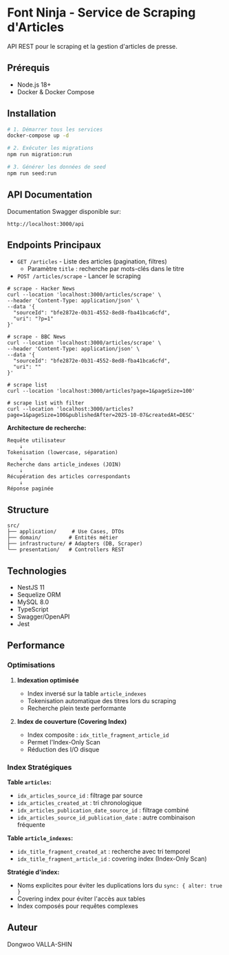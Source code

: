 # Font Ninja - Service de Scraping d'Articles

API REST pour le scraping et la gestion d'articles de presse.

## Prérequis
- Node.js 18+
- Docker & Docker Compose

## Installation

```bash
# 1. Démarrer tous les services
docker-compose up -d

# 2. Exécuter les migrations
npm run migration:run

# 3. Générer les données de seed
npm run seed:run

```

## API Documentation

Documentation Swagger disponible sur:
```
http://localhost:3000/api
```
## Endpoints Principaux

- `GET /articles` - Liste des articles (pagination, filtres)
  - Paramètre `title` : recherche par mots-clés dans le titre
- `POST /articles/scrape` - Lancer le scraping
```
# scrape - Hacker News
curl --location 'localhost:3000/articles/scrape' \
--header 'Content-Type: application/json' \
--data '{
  "sourceId": "bfe2872e-0b31-4552-8ed8-fba41bca6cfd",
  "uri": "?p=1"
}'

# scrape - BBC News
curl --location 'localhost:3000/articles/scrape' \
--header 'Content-Type: application/json' \
--data '{
  "sourceId": "bfe2872e-0b31-4552-8ed8-fba41bca6cfd",
  "uri": ""
}'

# scrape list
curl --location 'localhost:3000/articles?page=1&pageSize=100'

# scrape list with filter
curl --location 'localhost:3000/articles?page=1&pageSize=100&publishedAfter=2025-10-07&createdAt=DESC'

```

**Architecture de recherche:**
```
Requête utilisateur
    ↓
Tokenisation (lowercase, séparation)
    ↓
Recherche dans article_indexes (JOIN)
    ↓
Récupération des articles correspondants
    ↓
Réponse paginée
```

## Structure

```
src/
├── application/     # Use Cases, DTOs
├── domain/         # Entités métier
├── infrastructure/ # Adapters (DB, Scraper)
└── presentation/   # Controllers REST
```

## Technologies

- NestJS 11
- Sequelize ORM
- MySQL 8.0
- TypeScript
- Swagger/OpenAPI
- Jest

## Performance

### Optimisations 

1. **Indexation optimisée**
   - Index inversé sur la table `article_indexes`
   - Tokenisation automatique des titres lors du scraping
   - Recherche plein texte performante

3. **Index de couverture (Covering Index)**
   - Index composite : `idx_title_fragment_article_id`
   - Permet l'Index-Only Scan
   - Réduction des I/O disque

### Index Stratégiques

**Table `articles`:**
- `idx_articles_source_id` : filtrage par source
- `idx_articles_created_at` : tri chronologique
- `idx_articles_publication_date_source_id` : filtrage combiné
- `idx_articles_source_id_publication_date` : autre combinaison fréquente

**Table `article_indexes`:**
- `idx_title_fragment_created_at` : recherche avec tri temporel
- `idx_title_fragment_article_id` : covering index (Index-Only Scan)

**Stratégie d'index:**
- Noms explicites pour éviter les duplications lors du `sync: { alter: true }`
- Covering index pour éviter l'accès aux tables
- Index composés pour requêtes complexes

## Auteur

Dongwoo VALLA-SHIN
